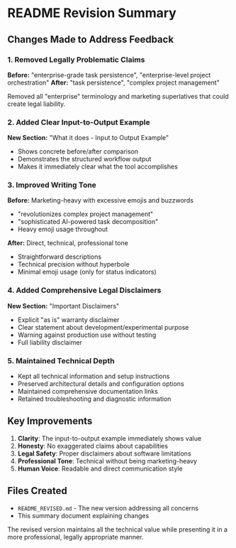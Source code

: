 # README Revision Summary

## Changes Made to Address Feedback

### 1. **Removed Legally Problematic Claims**
**Before:** "enterprise-grade task persistence", "enterprise-level project orchestration"
**After:** "task persistence", "complex project management"

Removed all "enterprise" terminology and marketing superlatives that could create legal liability.

### 2. **Added Clear Input-to-Output Example**
**New Section:** "What it does - Input to Output Example"
- Shows concrete before/after comparison
- Demonstrates the structured workflow output
- Makes it immediately clear what the tool accomplishes

### 3. **Improved Writing Tone**
**Before:** Marketing-heavy with excessive emojis and buzzwords
- "revolutionizes complex project management"  
- "sophisticated AI-powered task decomposition"
- Heavy emoji usage throughout

**After:** Direct, technical, professional tone
- Straightforward descriptions
- Technical precision without hyperbole
- Minimal emoji usage (only for status indicators)

### 4. **Added Comprehensive Legal Disclaimers**
**New Section:** "Important Disclaimers"
- Explicit "as is" warranty disclaimer
- Clear statement about development/experimental purpose  
- Warning against production use without testing
- Full liability disclaimer

### 5. **Maintained Technical Depth**
- Kept all technical information and setup instructions
- Preserved architectural details and configuration options
- Maintained comprehensive documentation links
- Retained troubleshooting and diagnostic information

## Key Improvements

1. **Clarity**: The input-to-output example immediately shows value
2. **Honesty**: No exaggerated claims about capabilities  
3. **Legal Safety**: Proper disclaimers about software limitations
4. **Professional Tone**: Technical without being marketing-heavy
5. **Human Voice**: Readable and direct communication style

## Files Created
- `README_REVISED.md` - The new version addressing all concerns
- This summary document explaining changes

The revised version maintains all the technical value while presenting it in a more professional, legally appropriate manner.
